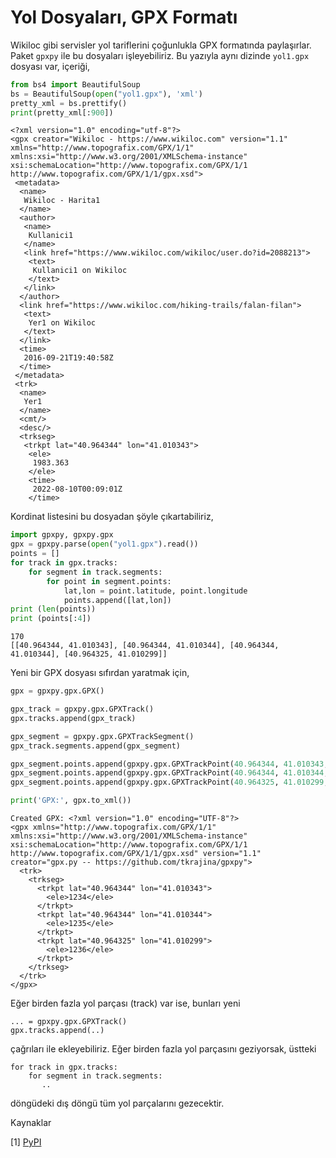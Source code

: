 # Yol Dosyaları, GPX Formatı

Wikiloc gibi servisler yol tariflerini çoğunlukla GPX formatında
paylaşırlar. Paket `gpxpy` ile bu dosyaları işleyebiliriz. Bu yazıyla
aynı dizinde `yol1.gpx` dosyası var, içeriği,

```python
from bs4 import BeautifulSoup
bs = BeautifulSoup(open("yol1.gpx"), 'xml')
pretty_xml = bs.prettify()
print(pretty_xml[:900])
```

```text
<?xml version="1.0" encoding="utf-8"?>
<gpx creator="Wikiloc - https://www.wikiloc.com" version="1.1" xmlns="http://www.topografix.com/GPX/1/1" xmlns:xsi="http://www.w3.org/2001/XMLSchema-instance" xsi:schemaLocation="http://www.topografix.com/GPX/1/1 http://www.topografix.com/GPX/1/1/gpx.xsd">
 <metadata>
  <name>
   Wikiloc - Harita1
  </name>
  <author>
   <name>
    Kullanici1
   </name>
   <link href="https://www.wikiloc.com/wikiloc/user.do?id=2088213">
    <text>
     Kullanici1 on Wikiloc
    </text>
   </link>
  </author>
  <link href="https://www.wikiloc.com/hiking-trails/falan-filan">
   <text>
    Yer1 on Wikiloc
   </text>
  </link>
  <time>
   2016-09-21T19:40:58Z
  </time>
 </metadata>
 <trk>
  <name>
   Yer1
  </name>
  <cmt/>
  <desc/>
  <trkseg>
   <trkpt lat="40.964344" lon="41.010343">
    <ele>
     1983.363
    </ele>
    <time>
     2022-08-10T00:09:01Z
    </time>

```

Kordinat listesini bu dosyadan şöyle çıkartabiliriz,

```python
import gpxpy, gpxpy.gpx
gpx = gpxpy.parse(open("yol1.gpx").read())
points = []
for track in gpx.tracks:
    for segment in track.segments:
        for point in segment.points:
            lat,lon = point.latitude, point.longitude
            points.append([lat,lon])
print (len(points))
print (points[:4])
```

```text
170
[[40.964344, 41.010343], [40.964344, 41.010344], [40.964344, 41.010344], [40.964325, 41.010299]]
```

Yeni bir GPX dosyası sıfırdan yaratmak için,

```python
gpx = gpxpy.gpx.GPX()

gpx_track = gpxpy.gpx.GPXTrack()
gpx.tracks.append(gpx_track)

gpx_segment = gpxpy.gpx.GPXTrackSegment()
gpx_track.segments.append(gpx_segment)

gpx_segment.points.append(gpxpy.gpx.GPXTrackPoint(40.964344, 41.010343, elevation=1234))
gpx_segment.points.append(gpxpy.gpx.GPXTrackPoint(40.964344, 41.010344, elevation=1235))
gpx_segment.points.append(gpxpy.gpx.GPXTrackPoint(40.964325, 41.010299, elevation=1236))

print('GPX:', gpx.to_xml())
```

```text
Created GPX: <?xml version="1.0" encoding="UTF-8"?>
<gpx xmlns="http://www.topografix.com/GPX/1/1" xmlns:xsi="http://www.w3.org/2001/XMLSchema-instance" xsi:schemaLocation="http://www.topografix.com/GPX/1/1 http://www.topografix.com/GPX/1/1/gpx.xsd" version="1.1" creator="gpx.py -- https://github.com/tkrajina/gpxpy">
  <trk>
    <trkseg>
      <trkpt lat="40.964344" lon="41.010343">
        <ele>1234</ele>
      </trkpt>
      <trkpt lat="40.964344" lon="41.010344">
        <ele>1235</ele>
      </trkpt>
      <trkpt lat="40.964325" lon="41.010299">
        <ele>1236</ele>
      </trkpt>
    </trkseg>
  </trk>
</gpx>
```

Eğer birden fazla yol parçası (track) var ise, bunları yeni 

```
... = gpxpy.gpx.GPXTrack()
gpx.tracks.append(..)
```

çağrıları ile ekleyebiliriz. Eğer birden fazla yol parçasını geziyorsak, üstteki

```
for track in gpx.tracks:
    for segment in track.segments:
       ..
```

döngüdeki dış döngü tüm yol parçalarını gezecektir. 

Kaynaklar

[1] <a href="https://pypi.org/project/gpxpy/">PyPI</a>



